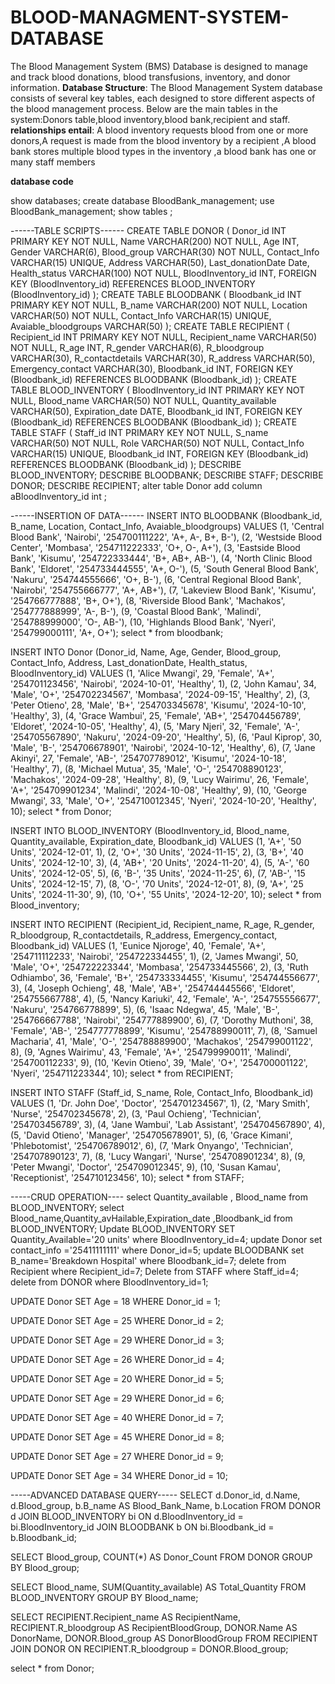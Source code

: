 # BLOOD-MANAGMENT-SYSTEM-DATABASE
The Blood Management System (BMS) Database is designed to manage and track blood donations, blood transfusions, inventory, and donor information.
**Database Structure**:
The Blood Management System database consists of several key tables, each designed to store different aspects of the blood management process. Below are the main tables in the system:Donors table,blood inventory,blood bank,recipient and staff.
**relationships entail**:
A blood inventory requests blood from one or more donors,A request is made from the blood inventory by a recipient ,A blood bank stores multiple blood types in the inventory ,a blood bank has one or many staff members 

**database code**

show databases;
create database BloodBank_management;
use BloodBank_management;
show tables ;

------TABLE SCRIPTS------
CREATE TABLE DONOR
(
Donor_id INT PRIMARY KEY NOT NULL,
Name VARCHAR(200) NOT NULL,
Age INT,
Gender VARCHAR(6),
Blood_group VARCHAR(30) NOT NULL,
Contact_Info VARCHAR(15) UNIQUE,
Address VARCHAR(50),
Last_donationDate Date,
Health_status VARCHAR(100) NOT NULL,
BloodInventory_id INT,
FOREIGN KEY (BloodInventory_id) REFERENCES BLOOD_INVENTORY (BloodInventory_id)
);
CREATE TABLE BLOODBANK
(
Bloodbank_id INT PRIMARY KEY NOT NULL,
B_name VARCHAR(200) NOT NULL,
Location  VARCHAR(50) NOT NULL,
Contact_Info VARCHAR(15) UNIQUE,
Avaiable_bloodgroups VARCHAR(50)
);
CREATE TABLE RECIPIENT
(
Recipient_id INT PRIMARY KEY NOT NULL,
Recipient_name VARCHAR(50) NOT NULL,
R_age INT,
R_gender VARCHAR(6), 
R_bloodgroup VARCHAR(30),
R_contactdetails VARCHAR(30),
R_address VARCHAR(50),
Emergency_contact VARCHAR(30),
Bloodbank_id INT,
FOREIGN KEY (Bloodbank_id) REFERENCES BLOODBANK (Bloodbank_id)
);
CREATE TABLE BLOOD_INVENTORY
(
BloodInventory_id INT PRIMARY KEY NOT NULL,
Blood_name VARCHAR(50) NOT NULL,
Quantity_available VARCHAR(50),
Expiration_date DATE,
Bloodbank_id INT,
FOREIGN KEY (Bloodbank_id) REFERENCES BLOODBANK (Bloodbank_id)
);
CREATE TABLE STAFF
(
Staff_id INT PRIMARY KEY NOT NULL,
S_name VARCHAR(50) NOT NULL,
Role VARCHAR(50) NOT NULL,
Contact_Info VARCHAR(15) UNIQUE,
Bloodbank_id INT,
FOREIGN KEY (Bloodbank_id) REFERENCES BLOODBANK (Bloodbank_id)
);
DESCRIBE BLOOD_INVENTORY;
DESCRIBE BLOODBANK;
DESCRIBE STAFF;
DESCRIBE DONOR;
DESCRIBE RECIPIENT;
alter table Donor add column aBloodInventory_id int ;

------INSERTION OF DATA------
INSERT INTO BLOODBANK (Bloodbank_id, B_name, Location, Contact_Info, Avaiable_bloodgroups) VALUES
(1, 'Central Blood Bank', 'Nairobi', '254700111222', 'A+, A-, B+, B-'),
(2, 'Westside Blood Center', 'Mombasa', '254711222333', 'O+, O-, A+'),
(3, 'Eastside Blood Bank', 'Kisumu', '254722333444', 'B+, AB+, AB-'),
(4, 'North Clinic Blood Bank', 'Eldoret', '254733444555', 'A+, O-'),
(5, 'South General Blood Bank', 'Nakuru', '254744555666', 'O+, B-'),
(6, 'Central Regional Blood Bank', 'Nairobi', '254755666777', 'A+, AB+'),
(7, 'Lakeview Blood Bank', 'Kisumu', '254766777888', 'B+, O+'),
(8, 'Riverside Blood Bank', 'Machakos', '254777888999', 'A-, B-'),
(9, 'Coastal Blood Bank', 'Malindi', '254788999000', 'O-, AB-'),
(10, 'Highlands Blood Bank', 'Nyeri', '254799000111', 'A+, O+');
select * from bloodbank;

INSERT INTO Donor (Donor_id, Name, Age, Gender, Blood_group, Contact_Info, Address, Last_donationDate, Health_status, BloodInventory_id) VALUES 
(1, 'Alice Mwangi', 29, 'Female', 'A+', '254701123456', 'Nairobi', '2024-10-01', 'Healthy', 1),
(2, 'John Kamau', 34, 'Male', 'O+', '254702234567', 'Mombasa', '2024-09-15', 'Healthy', 2),
(3, 'Peter Otieno', 28, 'Male', 'B+', '254703345678', 'Kisumu', '2024-10-10', 'Healthy', 3),
(4, 'Grace Wambui', 25, 'Female', 'AB+', '254704456789', 'Eldoret', '2024-10-05', 'Healthy', 4),
(5, 'Mary Njeri', 32, 'Female', 'A-', '254705567890', 'Nakuru', '2024-09-20', 'Healthy', 5),
(6, 'Paul Kiprop', 30, 'Male', 'B-', '254706678901', 'Nairobi', '2024-10-12', 'Healthy', 6),
(7, 'Jane Akinyi', 27, 'Female', 'AB-', '254707789012', 'Kisumu', '2024-10-18', 'Healthy', 7),
(8, 'Michael Mutua', 35, 'Male', 'O-', '254708890123', 'Machakos', '2024-09-28', 'Healthy', 8),
(9, 'Lucy Wairimu', 26, 'Female', 'A+', '254709901234', 'Malindi', '2024-10-08', 'Healthy', 9),
(10, 'George Mwangi', 33, 'Male', 'O+', '254710012345', 'Nyeri', '2024-10-20', 'Healthy', 10);
select * from Donor;


INSERT INTO BLOOD_INVENTORY (BloodInventory_id, Blood_name, Quantity_available, Expiration_date, Bloodbank_id) VALUES
(1, 'A+', '50 Units', '2024-12-01', 1),
(2, 'O+', '30 Units', '2024-11-15', 2),
(3, 'B+', '40 Units', '2024-12-10', 3),
(4, 'AB+', '20 Units', '2024-11-20', 4),
(5, 'A-', '60 Units', '2024-12-05', 5),
(6, 'B-', '35 Units', '2024-11-25', 6),
(7, 'AB-', '15 Units', '2024-12-15', 7),
(8, 'O-', '70 Units', '2024-12-01', 8),
(9, 'A+', '25 Units', '2024-11-30', 9),
(10, 'O+', '55 Units', '2024-12-20', 10);
select * from Blood_inventory;


INSERT INTO RECIPIENT (Recipient_id, Recipient_name, R_age, R_gender, R_bloodgroup, R_contactdetails, R_address, Emergency_contact, Bloodbank_id) VALUES
(1, 'Eunice Njoroge', 40, 'Female', 'A+', '254711112233', 'Nairobi', '254722334455', 1),
(2, 'James Mwangi', 50, 'Male', 'O+', '254722223344', 'Mombasa', '254733445566', 2),
(3, 'Ruth Odhiambo', 36, 'Female', 'B+', '254733334455', 'Kisumu', '254744556677', 3),
(4, 'Joseph Ochieng', 48, 'Male', 'AB+', '254744445566', 'Eldoret', '254755667788', 4),
(5, 'Nancy Kariuki', 42, 'Female', 'A-', '254755556677', 'Nakuru', '254766778899', 5),
(6, 'Isaac Ndegwa', 45, 'Male', 'B-', '254766667788', 'Nairobi', '254777889900', 6),
(7, 'Dorothy Muthoni', 38, 'Female', 'AB-', '254777778899', 'Kisumu', '254788990011', 7),
(8, 'Samuel Macharia', 41, 'Male', 'O-', '254788889900', 'Machakos', '254799001122', 8),
(9, 'Agnes Wairimu', 43, 'Female', 'A+', '254799990011', 'Malindi', '254700112233', 9),
(10, 'Kevin Otieno', 39, 'Male', 'O+', '254700001122', 'Nyeri', '254711223344', 10);
select * from RECIPIENT;


INSERT INTO STAFF (Staff_id, S_name, Role, Contact_Info, Bloodbank_id) VALUES
(1, 'Dr. John Doe', 'Doctor', '254701234567', 1),
(2, 'Mary Smith', 'Nurse', '254702345678', 2),
(3, 'Paul Ochieng', 'Technician', '254703456789', 3),
(4, 'Jane Wambui', 'Lab Assistant', '254704567890', 4),
(5, 'David Otieno', 'Manager', '254705678901', 5),
(6, 'Grace Kimani', 'Phlebotomist', '254706789012', 6),
(7, 'Mark Onyango', 'Technician', '254707890123', 7),
(8, 'Lucy Wangari', 'Nurse', '254708901234', 8),
(9, 'Peter Mwangi', 'Doctor', '254709012345', 9),
(10, 'Susan Kamau', 'Receptionist', '254710123456', 10);
select * from STAFF;

-----CRUD OPERATION----
select Quantity_available , Blood_name from BLOOD_INVENTORY;
select Blood_name,Quantity_avHailable,Expiration_date ,Bloodbank_id from BLOOD_INVENTORY;
Update BLOOD_INVENTORY SET Quantity_Available='20 units' where BloodInventory_id=4;
update Donor set contact_info ='25411111111' where Donor_id=5;
update BLOODBANK set B_name='Breakdown Hospital' where Bloodbank_id=7;
delete from Recipient where Recipient_id=7;
Delete from STAFF where Staff_id=4;
delete from DONOR where BloodInventory_id=1;

UPDATE Donor
SET Age = 18
WHERE Donor_id = 1;

UPDATE Donor
SET Age = 25
WHERE Donor_id = 2;

UPDATE Donor
SET Age = 29
WHERE Donor_id = 3;

UPDATE Donor
SET Age = 26
WHERE Donor_id = 4;

UPDATE Donor
SET Age = 20
WHERE Donor_id = 5;

UPDATE Donor
SET Age = 29
WHERE Donor_id = 6;

UPDATE Donor
SET Age = 40
WHERE Donor_id = 7;

UPDATE Donor
SET Age = 45
WHERE Donor_id = 8;

UPDATE Donor
SET Age = 27
WHERE Donor_id = 9;

UPDATE Donor
SET Age = 34
WHERE Donor_id = 10;


-----ADVANCED DATABASE QUERY-----
SELECT d.Donor_id, d.Name, d.Blood_group, b.B_name AS Blood_Bank_Name, b.Location
FROM DONOR d
JOIN BLOOD_INVENTORY bi ON d.BloodInventory_id = bi.BloodInventory_id
JOIN BLOODBANK b ON bi.Bloodbank_id = b.Bloodbank_id;

SELECT Blood_group, COUNT(*) AS Donor_Count
FROM DONOR
GROUP BY Blood_group;

SELECT Blood_name, SUM(Quantity_available) AS Total_Quantity
FROM BLOOD_INVENTORY
GROUP BY Blood_name;

SELECT 
    RECIPIENT.Recipient_name AS RecipientName,
    RECIPIENT.R_bloodgroup AS RecipientBloodGroup,
    DONOR.Name AS DonorName,
    DONOR.Blood_group AS DonorBloodGroup
FROM 
    RECIPIENT
JOIN 
    DONOR ON RECIPIENT.R_bloodgroup = DONOR.Blood_group;


select * from Donor;


